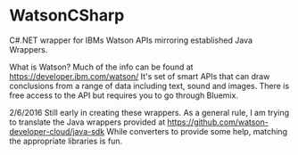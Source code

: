 # WatsonCSharp
C#.NET wrapper for IBMs Watson APIs mirroring established Java Wrappers.

What is Watson?  Much of the info can be found at https://developer.ibm.com/watson/
It's set of smart APIs that can draw conclusions from a range of data including text, sound and images.
There is free access to the API but requires you to go through Bluemix. 


2/6/2016
Still early in creating these wrappers.  As a general rule, I am trying to translate 
the Java wrappers provided at https://github.com/watson-developer-cloud/java-sdk
While converters to provide some help, matching the appropriate libraries is fun.



